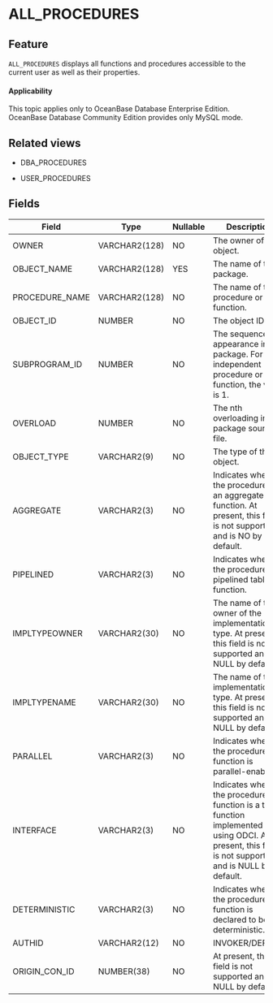 ALL_PROCEDURES
===================================

Feature
-----------

`ALL_PROCEDURES` displays all functions and procedures accessible to the current user as well as their properties.

<main id="notice" >
    <h4>Applicability</h4>
    <p>This topic applies only to OceanBase Database Enterprise Edition. OceanBase Database Community Edition provides only MySQL mode. </p>
  </main>

Related views
-------------

* DBA_PROCEDURES

* USER_PROCEDURES


Fields
-------------



| **Field**      | **Type**      | **Nullable** | **Description**                                                                                                                                            |
|----------------|---------------|--------------|------------------------------------------------------------------------------------------------------------------------------------------------------------|
| OWNER          | VARCHAR2(128) | NO           | The owner of the object.                                                                                                                                   |
| OBJECT_NAME    | VARCHAR2(128) | YES          | The name of the package.                                                                                                                                   |
| PROCEDURE_NAME | VARCHAR2(128) | NO           | The name of the procedure or function.                                                                                                                     |
| OBJECT_ID      | NUMBER        | NO           | The object ID.                                                                                                                                             |
| SUBPROGRAM_ID  | NUMBER        | NO           | The sequence of appearance in the package. For an independent procedure or function, the value is 1.                                                       |
| OVERLOAD       | NUMBER        | NO           | The nth overloading in the package source file.                                                                                                            |
| OBJECT_TYPE    | VARCHAR2(9)   | NO           | The type of the object.                                                                                                                                    |
| AGGREGATE      | VARCHAR2(3)   | NO           | Indicates whether the procedure is an aggregate function. At present, this field is not supported and is NO by default.                                    |
| PIPELINED      | VARCHAR2(3)   | NO           | Indicates whether the procedure is a pipelined table function.                                                                                             |
| IMPLTYPEOWNER  | VARCHAR2(30)  | NO           | The name of the owner of the implementation type. At present, this field is not supported and is NULL by default.                                          |
| IMPLTYPENAME   | VARCHAR2(30)  | NO           | The name of the implementation type. At present, this field is not supported and is NULL by default.                                                       |
| PARALLEL       | VARCHAR2(3)   | NO           | Indicates whether the procedure or function is parallel-enabled.                                                                                           |
| INTERFACE      | VARCHAR2(3)   | NO           | Indicates whether the procedure or function is a table function implemented by using ODCI. At present, this field is not supported and is NULL by default. |
| DETERMINISTIC  | VARCHAR2(3)   | NO           | Indicates whether the procedure or function is declared to be deterministic.                                                                               |
| AUTHID         | VARCHAR2(12)  | NO           | INVOKER/DEFINER                                                                                                                                            |
| ORIGIN_CON_ID  | NUMBER(38)    | NO           | At present, this field is not supported and is NULL by default.                                                                                            |



